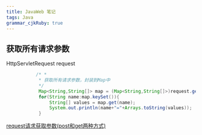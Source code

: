 ```yaml
---
title: JavaWeb 笔记
tags: Java
grammar_cjkRuby: true
---
```



## 获取所有请求参数

HttpServletRequest request

```java
		   /* *
			* 获取所有请求参数，封装到Map中 
			*/  
            Map<String,String[]> map = (Map<String,String[]>)request.getParameterMap();  
            for(String name:map.keySet()){  
                String[] values = map.get(name);  
                System.out.println(name+"="+Arrays.toString(values));  
            } 
```
[request请求获取参数(post和get两种方式)](http://blog.csdn.net/u012110719/article/details/44672111)

